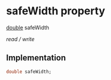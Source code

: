 


# safeWidth property






[double](https://api.flutter.dev/flutter/dart-core/double-class.html) safeWidth
  
_read / write_






## Implementation

```dart
double safeWidth;


```







